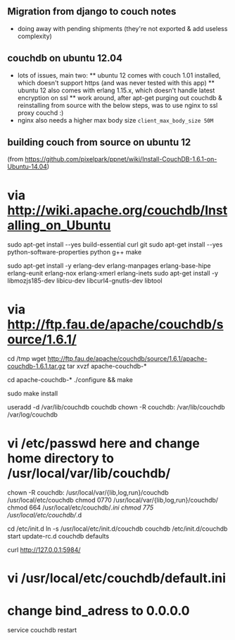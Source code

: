 ## Migration from django to couch notes

* doing away with pending shipments (they're not exported & add useless complexity)

## couchdb on ubuntu 12.04
* lots of issues, main two:
** ubuntu 12 comes with couch 1.01 installed, which doesn't support https (and was never tested with this app)
** ubuntu 12 also comes with erlang 1.15.x, which doesn't handle latest encryption on ssl
** work around, after apt-get purging out couchdb & reinstalling from source with the below steps, was to use nginx to ssl proxy couchd :)
* nginx also needs a higher max body size `client_max_body_size 50M`

## building couch from source on ubuntu 12
(from https://github.com/pixelpark/ppnet/wiki/Install-CouchDB-1.6.1-on-Ubuntu-14.04)

# via http://wiki.apache.org/couchdb/Installing_on_Ubuntu

sudo apt-get install --yes build-essential curl git
sudo apt-get install --yes python-software-properties python g++ make

sudo apt-get install -y erlang-dev erlang-manpages erlang-base-hipe erlang-eunit erlang-nox erlang-xmerl erlang-inets
sudo apt-get install -y libmozjs185-dev libicu-dev libcurl4-gnutls-dev libtool

# via http://ftp.fau.de/apache/couchdb/source/1.6.1/
cd /tmp
wget http://ftp.fau.de/apache/couchdb/source/1.6.1/apache-couchdb-1.6.1.tar.gz
tar xvzf apache-couchdb-*

cd apache-couchdb-*
./configure && make

sudo make install



useradd -d /var/lib/couchdb couchdb
chown -R couchdb: /var/lib/couchdb /var/log/couchdb

# vi /etc/passwd here and change home directory to /usr/local/var/lib/couchdb/


chown -R couchdb: /usr/local/var/{lib,log,run}/couchdb /usr/local/etc/couchdb
chmod 0770 /usr/local/var/{lib,log,run}/couchdb/
chmod 664 /usr/local/etc/couchdb/*.ini
chmod 775 /usr/local/etc/couchdb/*.d

cd /etc/init.d
ln -s /usr/local/etc/init.d/couchdb couchdb
/etc/init.d/couchdb start
update-rc.d couchdb defaults

curl http://127.0.0.1:5984/

# vi /usr/local/etc/couchdb/default.ini
#  change bind_adress to 0.0.0.0

service couchdb restart

